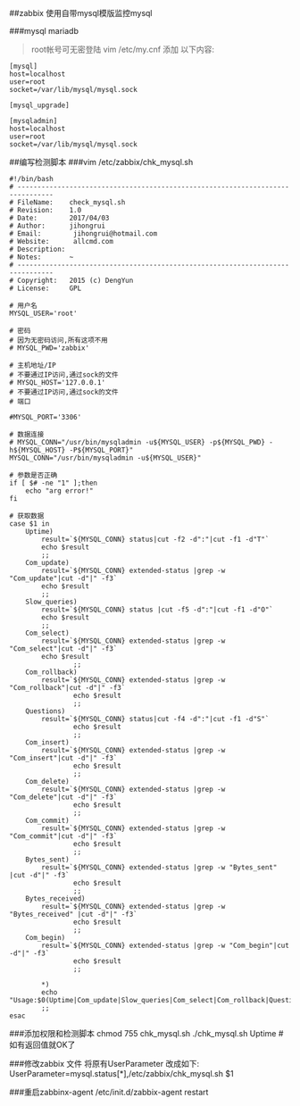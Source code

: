 ##zabbix 使用自带mysql模版监控mysql

###mysql mariadb
>root帐号可无密登陆 vim /etc/my.cnf 添加 以下内容:

    [mysql]
    host=localhost
    user=root
    socket=/var/lib/mysql/mysql.sock

    [mysql_upgrade]

    [mysqladmin]
    host=localhost
    user=root
    socket=/var/lib/mysql/mysql.sock

##编写检测脚本
###vim /etc/zabbix/chk_mysql.sh

    #!/bin/bash
    # -------------------------------------------------------------------------------
    # FileName:    check_mysql.sh
    # Revision:    1.0
    # Date:        2017/04/03
    # Author:      jihongrui
    # Email:        jihongrui@hotmail.com
    # Website:      allcmd.com
    # Description:
    # Notes:       ~
    # -------------------------------------------------------------------------------
    # Copyright:   2015 (c) DengYun
    # License:     GPL

    # 用户名
    MYSQL_USER='root'

    # 密码
    # 因为无密码访问,所有这项不用
    # MYSQL_PWD='zabbix'

    # 主机地址/IP
    # 不要通过IP访问,通过sock的文件
    # MYSQL_HOST='127.0.0.1'
    # 不要通过IP访问,通过sock的文件
    # 端口

    #MYSQL_PORT='3306'

    # 数据连接
    # MYSQL_CONN="/usr/bin/mysqladmin -u${MYSQL_USER} -p${MYSQL_PWD} -h${MYSQL_HOST} -P${MYSQL_PORT}"
    MYSQL_CONN="/usr/bin/mysqladmin -u${MYSQL_USER}"

    # 参数是否正确
    if [ $# -ne "1" ];then
        echo "arg error!"
    fi

    # 获取数据
    case $1 in
        Uptime)
            result=`${MYSQL_CONN} status|cut -f2 -d":"|cut -f1 -d"T"`
            echo $result
            ;;
        Com_update)
            result=`${MYSQL_CONN} extended-status |grep -w "Com_update"|cut -d"|" -f3`
            echo $result
            ;;
        Slow_queries)
            result=`${MYSQL_CONN} status |cut -f5 -d":"|cut -f1 -d"O"`
            echo $result
            ;;
        Com_select)
            result=`${MYSQL_CONN} extended-status |grep -w "Com_select"|cut -d"|" -f3`
            echo $result
                    ;;
        Com_rollback)
            result=`${MYSQL_CONN} extended-status |grep -w "Com_rollback"|cut -d"|" -f3`
                    echo $result
                    ;;
        Questions)
            result=`${MYSQL_CONN} status|cut -f4 -d":"|cut -f1 -d"S"`
                    echo $result
                    ;;
        Com_insert)
            result=`${MYSQL_CONN} extended-status |grep -w "Com_insert"|cut -d"|" -f3`
                    echo $result
                    ;;
        Com_delete)
            result=`${MYSQL_CONN} extended-status |grep -w "Com_delete"|cut -d"|" -f3`
                    echo $result
                    ;;
        Com_commit)
            result=`${MYSQL_CONN} extended-status |grep -w "Com_commit"|cut -d"|" -f3`
                    echo $result
                    ;;
        Bytes_sent)
            result=`${MYSQL_CONN} extended-status |grep -w "Bytes_sent" |cut -d"|" -f3`
                    echo $result
                    ;;
        Bytes_received)
            result=`${MYSQL_CONN} extended-status |grep -w "Bytes_received" |cut -d"|" -f3`
                    echo $result
                    ;;
        Com_begin)
            result=`${MYSQL_CONN} extended-status |grep -w "Com_begin"|cut -d"|" -f3`
                    echo $result
                    ;;

            *)
            echo "Usage:$0(Uptime|Com_update|Slow_queries|Com_select|Com_rollback|Questions|Com_insert|Com_delete|Com_commit|Bytes_sent|Bytes_received|Com_begin)"
            ;;
    esac

###添加权限和检测脚本
    chmod 755 chk_mysql.sh
    ./chk_mysql.sh Uptime  #如有返回值就OK了

###修改zabbix 文件
    将原有UserParameter 改成如下:
    UserParameter=mysql.status[*],/etc/zabbix/chk_mysql.sh $1

###重启zabbinx-agent
    /etc/init.d/zabbix-agent restart
